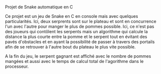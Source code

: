 Projet de Snake automatique en C

  Ce projet est un jeu de Snake en C en console mais avec quelques particularités.
Ici, deux serprents sont sur le plateau et sont en concurrence l'un avec l'autre pour manger le plus de pommes possible. Ici, ce n'est pas des joueurs
qui contôlent les serpents mais un algorithme qui calcule la distance la plus courte entre la pomme et le serpent tout en évitant des pavés d'obstacles
et en ayant la possibilité de passer à travers des portails afin de se retrouver à l'autre bout du plateau le plus vite possible.

  A la fin du jeu, le serpent gagnant est affiché avec le nombre de pommes mangées et aussi avec le temps de calcul total de l'agorithme dans le 
processeur.
  
